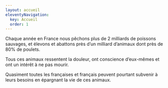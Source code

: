 ```yaml
---
layout: accueil
eleventyNavigation:
  key: Accueil
  order: 1
---
```


Chaque année en France nous pêchons plus de 2 milliards de poissons sauvages, et élevons et abattons près d’un milliard d’animaux dont près de 80% de poulets.

Tous ces animaux ressentent la douleur, ont conscience d’eux-mêmes et ont un intérêt à ne pas mourir.

Quasiment toutes les françaises et français peuvent pourtant subvenir à leurs besoins en épargnant la vie de ces animaux.

